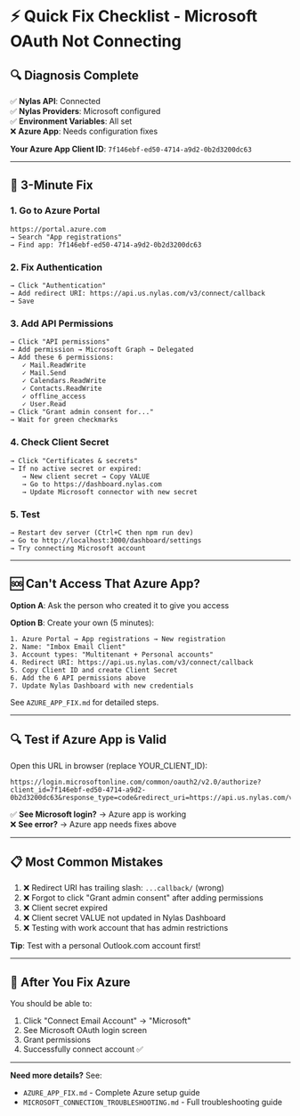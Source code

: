 # ⚡ Quick Fix Checklist - Microsoft OAuth Not Connecting

## 🔍 Diagnosis Complete

✅ **Nylas API**: Connected  
✅ **Nylas Providers**: Microsoft configured  
✅ **Environment Variables**: All set  
❌ **Azure App**: Needs configuration fixes

**Your Azure App Client ID**: `7f146ebf-ed50-4714-a9d2-0b2d3200dc63`

---

## 🎯 3-Minute Fix

### 1. Go to Azure Portal

```
https://portal.azure.com
→ Search "App registrations"
→ Find app: 7f146ebf-ed50-4714-a9d2-0b2d3200dc63
```

### 2. Fix Authentication

```
→ Click "Authentication"
→ Add redirect URI: https://api.us.nylas.com/v3/connect/callback
→ Save
```

### 3. Add API Permissions

```
→ Click "API permissions"
→ Add permission → Microsoft Graph → Delegated
→ Add these 6 permissions:
   ✓ Mail.ReadWrite
   ✓ Mail.Send
   ✓ Calendars.ReadWrite
   ✓ Contacts.ReadWrite
   ✓ offline_access
   ✓ User.Read
→ Click "Grant admin consent for..."
→ Wait for green checkmarks
```

### 4. Check Client Secret

```
→ Click "Certificates & secrets"
→ If no active secret or expired:
   → New client secret → Copy VALUE
   → Go to https://dashboard.nylas.com
   → Update Microsoft connector with new secret
```

### 5. Test

```
→ Restart dev server (Ctrl+C then npm run dev)
→ Go to http://localhost:3000/dashboard/settings
→ Try connecting Microsoft account
```

---

## 🆘 Can't Access That Azure App?

**Option A**: Ask the person who created it to give you access

**Option B**: Create your own (5 minutes):

```
1. Azure Portal → App registrations → New registration
2. Name: "Imbox Email Client"
3. Account types: "Multitenant + Personal accounts"
4. Redirect URI: https://api.us.nylas.com/v3/connect/callback
5. Copy Client ID and create Client Secret
6. Add the 6 API permissions above
7. Update Nylas Dashboard with new credentials
```

See `AZURE_APP_FIX.md` for detailed steps.

---

## 🔍 Test if Azure App is Valid

Open this URL in browser (replace YOUR_CLIENT_ID):

```
https://login.microsoftonline.com/common/oauth2/v2.0/authorize?client_id=7f146ebf-ed50-4714-a9d2-0b2d3200dc63&response_type=code&redirect_uri=https://api.us.nylas.com/v3/connect/callback&scope=Mail.ReadWrite%20offline_access
```

✅ **See Microsoft login?** → Azure app is working  
❌ **See error?** → Azure app needs fixes above

---

## 📋 Most Common Mistakes

1. ❌ Redirect URI has trailing slash: `...callback/` (wrong)
2. ❌ Forgot to click "Grant admin consent" after adding permissions
3. ❌ Client secret expired
4. ❌ Client secret VALUE not updated in Nylas Dashboard
5. ❌ Testing with work account that has admin restrictions

**Tip**: Test with a personal Outlook.com account first!

---

## 🎯 After You Fix Azure

You should be able to:

1. Click "Connect Email Account" → "Microsoft"
2. See Microsoft OAuth login screen
3. Grant permissions
4. Successfully connect account ✅

---

**Need more details?** See:

- `AZURE_APP_FIX.md` - Complete Azure setup guide
- `MICROSOFT_CONNECTION_TROUBLESHOOTING.md` - Full troubleshooting guide
